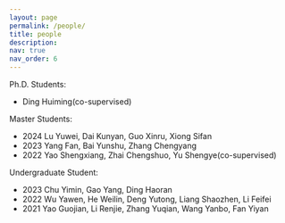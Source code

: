 ```yaml
---
layout: page
permalink: /people/
title: people
description: 
nav: true
nav_order: 6
---
```


<!--For now, this page is assumed to be a static description of your courses. You can convert it to a collection similar to `_projects/` so that you can have a dedicated page for each course.-->

<!--Organize your courses by years, topics, or universities, however you like!-->

Ph.D. Students:
* Ding Huiming(co-supervised)

Master Students:
* 2024 Lu Yuwei, Dai Kunyan, Guo Xinru, Xiong Sifan
* 2023 Yang Fan, Bai Yunshu, Zhang Chengyang 
* 2022 Yao Shengxiang, Zhai Chengshuo, Yu Shengye(co-supervised)

Undergraduate Student:
* 2023 Chu Yimin, Gao Yang, Ding Haoran
* 2022 Wu Yawen, He Weilin, Deng Yutong, Liang Shaozhen, Li Feifei
* 2021 Yao Guojian, Li Renjie, Zhang Yuqian, Wang Yanbo, Fan Yiyan



